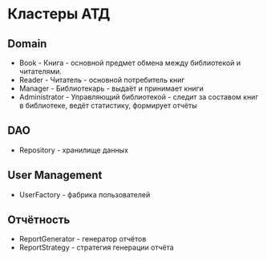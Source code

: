 # Кластеры АТД

## Domain
- Book - Книга - основной предмет обмена между библиотекой и читателями.
- Reader - Читатель - основной потребитель книг
- Manager - Библиотекарь - выдаёт и принимает книги
- Administrator - Управляющий библиотекой - следит за составом книг в библиотеке, ведёт статистику, формирует отчёты

## DAO
- Repository - хранилище данных

## User Management
- UserFactory - фабрика пользователей

## Отчётность
- ReportGenerator - генератор отчётов
- ReportStrategy - стратегия генерации отчёта 
